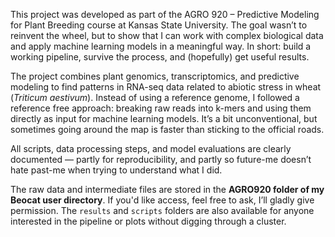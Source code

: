 This project was developed as part of the AGRO 920 – Predictive Modeling for Plant Breeding course at Kansas State University. The goal wasn’t to reinvent the wheel, but to show that I can work with complex biological data and apply machine learning models in a meaningful way. In short: build a working pipeline, survive the process, and (hopefully) get useful results.

The project combines plant genomics, transcriptomics, and predictive modeling to find patterns in RNA-seq data related to abiotic stress in wheat (*Triticum aestivum*). Instead of using a reference genome, I followed a reference free approach: breaking raw reads into k-mers and using them directly as input for machine learning models. It’s a bit unconventional, but sometimes going around the map is faster than sticking to the official roads.

All scripts, data processing steps, and model evaluations are clearly documented — partly for reproducibility, and partly so future-me doesn’t hate past-me when trying to understand what I did.

The raw data and intermediate files are stored in the **AGRO920 folder of my Beocat user directory**. If you'd like access, feel free to ask, I’ll gladly give permission. The `results` and `scripts` folders are also available for anyone interested in the pipeline or plots without digging through a cluster.
